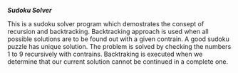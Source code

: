 *****Sudoku Solver*****

This is a sudoku solver program which demostrates the consept of recursion and backtracking. Backtracking approach is used when all possible solutions are to be found out with a given contrain. A good sudoku puzzle has unique solution. The problem is solved by checking the numbers 1 to 9 recursively with contrains. Backtraking is executed when we determine that our current solution cannot be continued in a complete one. 
